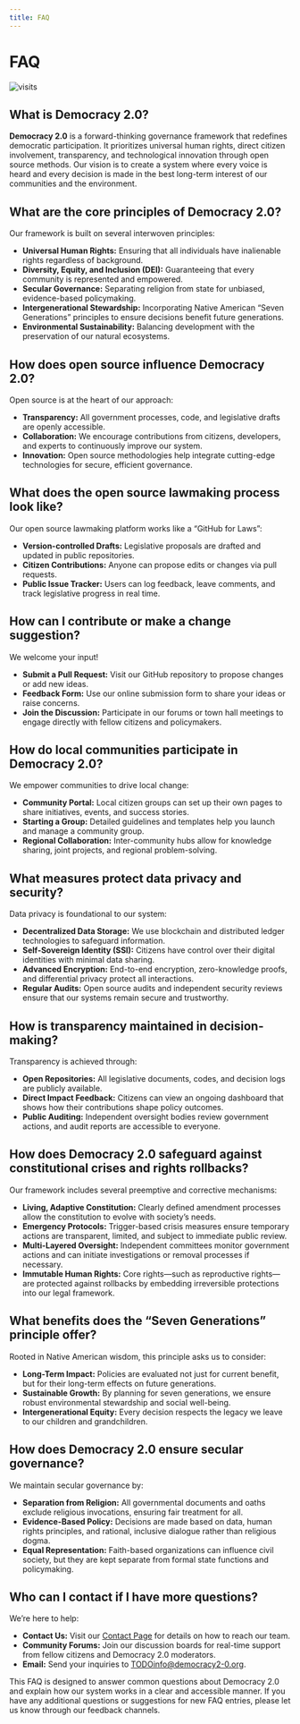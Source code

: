 ```yaml
---
title: FAQ
---
```


# FAQ

![visits](https://visit-counter.vercel.app/counter.png?page=https%3A%2F%2Fselwynpolit.github.io%2Fdemo2%2Ffaq&s=16&c=030303&bg=00000000&no=5&ff=electrolize&tb=&ta=+Views)



## What is Democracy 2.0?
**Democracy 2.0** is a forward-thinking governance framework that redefines democratic participation. It prioritizes universal human rights, direct citizen involvement, transparency, and technological innovation through open source methods. Our vision is to create a system where every voice is heard and every decision is made in the best long-term interest of our communities and the environment.


## What are the core principles of Democracy 2.0?
Our framework is built on several interwoven principles:
- **Universal Human Rights:** Ensuring that all individuals have inalienable rights regardless of background.
- **Diversity, Equity, and Inclusion (DEI):** Guaranteeing that every community is represented and empowered.
- **Secular Governance:** Separating religion from state for unbiased, evidence-based policymaking.
- **Intergenerational Stewardship:** Incorporating Native American “Seven Generations” principles to ensure decisions benefit future generations.
- **Environmental Sustainability:** Balancing development with the preservation of our natural ecosystems.


## How does open source influence Democracy 2.0?
Open source is at the heart of our approach:
- **Transparency:** All government processes, code, and legislative drafts are openly accessible.
- **Collaboration:** We encourage contributions from citizens, developers, and experts to continuously improve our system.
- **Innovation:** Open source methodologies help integrate cutting-edge technologies for secure, efficient governance.


## What does the open source lawmaking process look like?
Our open source lawmaking platform works like a “GitHub for Laws”:
- **Version-controlled Drafts:** Legislative proposals are drafted and updated in public repositories.
- **Citizen Contributions:** Anyone can propose edits or changes via pull requests.
- **Public Issue Tracker:** Users can log feedback, leave comments, and track legislative progress in real time.


## How can I contribute or make a change suggestion?
We welcome your input!
- **Submit a Pull Request:** Visit our GitHub repository to propose changes or add new ideas.
- **Feedback Form:** Use our online submission form to share your ideas or raise concerns.
- **Join the Discussion:** Participate in our forums or town hall meetings to engage directly with fellow citizens and policymakers.


## How do local communities participate in Democracy 2.0?
We empower communities to drive local change:
- **Community Portal:** Local citizen groups can set up their own pages to share initiatives, events, and success stories.
- **Starting a Group:** Detailed guidelines and templates help you launch and manage a community group.
- **Regional Collaboration:** Inter-community hubs allow for knowledge sharing, joint projects, and regional problem-solving.


## What measures protect data privacy and security?
Data privacy is foundational to our system:
- **Decentralized Data Storage:** We use blockchain and distributed ledger technologies to safeguard information.
- **Self-Sovereign Identity (SSI):** Citizens have control over their digital identities with minimal data sharing.
- **Advanced Encryption:** End-to-end encryption, zero-knowledge proofs, and differential privacy protect all interactions.
- **Regular Audits:** Open source audits and independent security reviews ensure that our systems remain secure and trustworthy.


## How is transparency maintained in decision-making?
Transparency is achieved through:
- **Open Repositories:** All legislative documents, codes, and decision logs are publicly available.
- **Direct Impact Feedback:** Citizens can view an ongoing dashboard that shows how their contributions shape policy outcomes.
- **Public Auditing:** Independent oversight bodies review government actions, and audit reports are accessible to everyone.


## How does Democracy 2.0 safeguard against constitutional crises and rights rollbacks?
Our framework includes several preemptive and corrective mechanisms:
- **Living, Adaptive Constitution:** Clearly defined amendment processes allow the constitution to evolve with society’s needs.
- **Emergency Protocols:** Trigger-based crisis measures ensure temporary actions are transparent, limited, and subject to immediate public review.
- **Multi-Layered Oversight:** Independent committees monitor government actions and can initiate investigations or removal processes if necessary.
- **Immutable Human Rights:** Core rights—such as reproductive rights—are protected against rollbacks by embedding irreversible protections into our legal framework.


## What benefits does the “Seven Generations” principle offer?
Rooted in Native American wisdom, this principle asks us to consider:
- **Long-Term Impact:** Policies are evaluated not just for current benefit, but for their long-term effects on future generations.
- **Sustainable Growth:** By planning for seven generations, we ensure robust environmental stewardship and social well-being.
- **Intergenerational Equity:** Every decision respects the legacy we leave to our children and grandchildren.


## How does Democracy 2.0 ensure secular governance?
We maintain secular governance by:
- **Separation from Religion:** All governmental documents and oaths exclude religious invocations, ensuring fair treatment for all.
- **Evidence-Based Policy:** Decisions are made based on data, human rights principles, and rational, inclusive dialogue rather than religious dogma.
- **Equal Representation:** Faith-based organizations can influence civil society, but they are kept separate from formal state functions and policymaking.


## Who can I contact if I have more questions?
We’re here to help:
- **Contact Us:** Visit our [Contact Page](contact.md) for details on how to reach our team.
- **Community Forums:** Join our discussion boards for real-time support from fellow citizens and Democracy 2.0 moderators.
- **Email:** Send your inquiries to [TODOinfo@democracy2-0.org](mailto:info@democracy2-0.org).


This FAQ is designed to answer common questions about Democracy 2.0 and explain how our system works in a clear and accessible manner. If you have any additional questions or suggestions for new FAQ entries, please let us know through our feedback channels.

